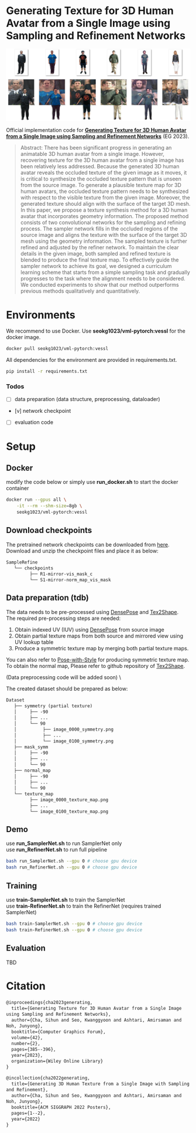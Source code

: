 # Generating Texture for 3D Human Avatar from a Single Image using Sampling and Refinement Networks
<!-- ![teaser](demo/representative_image.jpg?raw=true) -->
![teaser](demo/teaser3.jpg)
<!-- Official implementation code for **Sample&Refine: Generating 3D Human Texture from a Single Image using Sampling and Refinement Networks**. -->
Official implementation code for [**Generating Texture for 3D Human Avatar from a Single Image using Sampling and Refinement Networks**](https://diglib.eg.org/handle/10.1111/cgf14769) (EG 2023).

> Abstract: There has been significant progress in generating an animatable 3D human avatar from a single image. However, recovering texture for the 3D human avatar from a single image has been relatively less addressed. Because the generated 3D human avatar reveals the occluded texture of the given image as it moves, it is critical to synthesize the occluded texture pattern that is unseen from the source image. To generate a plausible texture map for 3D human avatars, the occluded texture pattern needs to be synthesized with respect to the visible texture from the given image. Moreover, the generated texture should align with the surface of the target 3D mesh. In this paper, we propose a texture synthesis method for a 3D human avatar that incorporates geometry information. The proposed method consists of two convolutional networks for the sampling and refining process. The sampler network fills in the occluded regions of the source image and aligns the texture with the surface of the target 3D mesh using the geometry information. The sampled texture is further refined and adjusted by the refiner network. To maintain the clear details in the given image, both sampled and refined texture is blended to produce the final texture map. To effectively guide the sampler network to achieve its goal, we designed a curriculum learning scheme that starts from a simple sampling task and gradually progresses to the task where the alignment needs to be considered. We conducted experiments to show that our method outperforms previous methods qualitatively and quantitatively.

<!-- ![teaser](demo/big_figure.jpg) -->


# Environments
We recommend to use Docker. Use **seokg1023/vml-pytorch:vessl** for the docker image. 

```bash
docker pull seokg1023/vml-pytorch:vessl
```

All dependencies for the environment are provided in requirements.txt.
```bash
pip install -r requirements.txt
```

### Todos
- [ ] data preparation (data structure, preprocessing, dataloader)
- [v] network checkpoint
- [ ] evaluation code


# Setup

## Docker
modify the code below or simply use **run_docker.sh** to start the docker container
```bash
docker run --gpus all \
    -it --rm --shm-size=8gb \
    seokg1023/vml-pytorch:vessl
```

## Download checkpoints
The pretrained network checkpoints can be downloaded from [here](https://drive.google.com/drive/folders/1eqrn2sMfySZOxc-O1uf93CelcFU4DHnl?usp=drive_link).
Download and unzip the checkpoint files and place it as below:
```
SampleRefine
   └── checkpoints
         ├── R1-mirror-vis_mask_c
         └── S1-mirror-norm_map_vis_mask
```


## Data preparation (tdb)
The data needs to be pre-processed using [DensePose](https://github.com/facebookresearch/DensePose) and [Tex2Shape](https://github.com/thmoa/tex2shape). \
The required pre-processing steps are needed:

1. Obtain indexed UV (IUV) using [DensePose](http://densepose.org/) from source image
2. Obtain partial texture maps from both source and mirrored view using UV lookup table
3. Produce a symmetric texture map by merging both partial texture maps.

You can also refer to [Pose-with-Style](https://github.com/BadourAlBahar/pose-with-style) for producing symmetric texture map. \
To obtain the normal map, Please refer to github repository of [Tex2Shape](https://github.com/thmoa/tex2shape). 

(Data preprocessing code will be added soon) \


The created dataset should be prepared as below: 
```
Dataset
   ├── symmetry (partial texture)
   │     ├── -90
   │     ├── ...
   │     └── 90
   │          ├── image_0000_symmetry.png
   │          ├── ...
   │          └── image_0100_symmetry.png
   ├── mask_symm
   │     ├── -90
   │     ├── ...
   │     └── 90
   ├── normal_map
   │     ├── -90
   │     ├── ...
   │     └── 90
   └── texture_map
         ├── image_0000_texture_map.png
         ├── ...
         └── image_0100_texture_map.png
```





## Demo
use **run_SamplerNet.sh** to run SamplerNet only \
use **run_RefinerNet.sh** to run full pipeline
```bash
bash run_SamplerNet.sh --gpu 0 # choose gpu device
bash run_RefinerNet.sh --gpu 0 # choose gpu device
```


## Training
use **train-SamplerNet.sh** to train the SamplerNet \
use **train-RefinerNet.sh** to train the RefinerNet (requires trained SamplerNet)

```bash
bash train-SamplerNet.sh --gpu 0 # choose gpu device
bash train-RefinerNet.sh --gpu 0 # choose gpu device
```



## Evaluation
TBD


# Citation
```
@inproceedings{cha2023generating,
  title={Generating Texture for 3D Human Avatar from a Single Image using Sampling and Refinement Networks},
  author={Cha, Sihun and Seo, Kwanggyoon and Ashtari, Amirsaman and Noh, Junyong},
  booktitle={Computer Graphics Forum},
  volume={42},
  number={2},
  pages={385--396},
  year={2023},
  organization={Wiley Online Library}
}
```

```
@incollection{cha2022generating,
  title={Generating 3D Human Texture from a Single Image with Sampling and Refinement},
  author={Cha, Sihun and Seo, Kwanggyoon and Ashtari, Amirsaman and Noh, Junyong},
  booktitle={ACM SIGGRAPH 2022 Posters},
  pages={1--2},
  year={2022}
}
```



